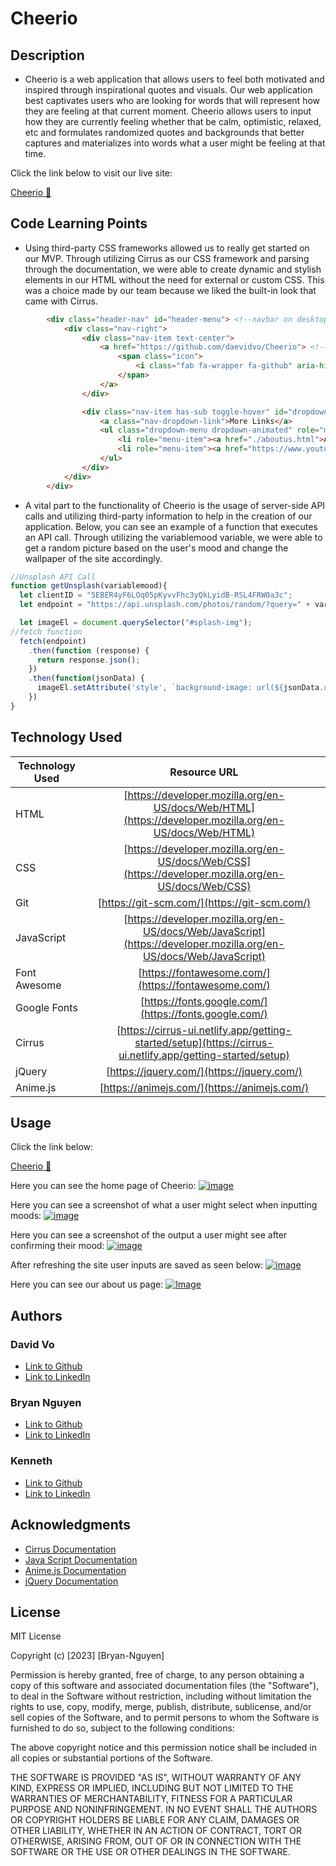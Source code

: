 # **Cheerio**

## Description

* Cheerio is a web application that allows users to feel both motivated and inspired through inspirational quotes and visuals. Our web application best captivates users who are looking for words that will represent how they are feeling at that current moment. Cheerio allows users to input how they are currently feeling whether that be calm, optimistic, relaxed, etc and formulates randomized quotes and backgrounds that better captures and materializes into words what a user might be feeling at that time.

Click the link below to visit our live site: 

[ Cheerio 🤗](https://daevidvo.github.io/Cheerio/)

## Code Learning Points

* Using third-party CSS frameworks allowed us to really get started on our MVP. Through utilizing Cirrus as our CSS framework and parsing through the documentation, we were able to create dynamic and stylish elements in our HTML without the need for external or custom CSS. This was a choice made by our team because we liked the built-in look that came with Cirrus. 

```html 
        <div class="header-nav" id="header-menu"> <!--navbar on desktop-->
            <div class="nav-right">
                <div class="nav-item text-center">
                    <a href="https://github.com/daevidvo/Cheerio"> <!--github repo link-->
                        <span class="icon">
                            <i class="fab fa-wrapper fa-github" aria-hidden="true"></i> <!--github icon from font awesome-->
                        </span>
                    </a>
                </div>

                <div class="nav-item has-sub toggle-hover" id="dropdown"> <!--dropdown menu for navbar-->
                    <a class="nav-dropdown-link">More Links</a>
                    <ul class="dropdown-menu dropdown-animated" role="menu"> <!--navbar animation from cirrus-->
                        <li role="menu-item"><a href="./aboutus.html">About Us</a></li>
                        <li role="menu-item"><a href="https://www.youtube.com/watch?v=dQw4w9WgXcQ&pp=ygUJcmljayByb2xs">Surprise :)</a></li>
                    </ul>
                </div>
            </div>
        </div>
```
 
* A vital part to the functionality of Cheerio is the usage of server-side API calls and utilizing third-party information to help in the creation of our application. Below, you can see an example of a function that executes an API call. Through utilizing the variablemood variable, we were able to get a random picture based on the user's mood and change the wallpaper of the site accordingly.

```JavaScript
//Unsplash API Call
function getUnsplash(variablemood){
  let clientID = "5EBER4yF6LOq05pKyvvFhc3yQkLyidB-RSL4FRW0a3c";
  let endpoint = "https://api.unsplash.com/photos/random/?query=" + variablemood + "&client_id=" + clientID;

  let imageEl = document.querySelector("#splash-img");
//fetch function
  fetch(endpoint)
    .then(function (response) {
      return response.json();
    })
    .then(function(jsonData) {
      imageEl.setAttribute('style', `background-image: url(${jsonData.urls.regular})`)
    })
}
```


## **Technology Used**

| Technology Used         | Resource URL           | 
| ------------- |:-------------:| 
| HTML    | [https://developer.mozilla.org/en-US/docs/Web/HTML](https://developer.mozilla.org/en-US/docs/Web/HTML)|  
| CSS     | [https://developer.mozilla.org/en-US/docs/Web/CSS](https://developer.mozilla.org/en-US/docs/Web/CSS)      |   
| Git | [https://git-scm.com/](https://git-scm.com/)     |    
| JavaScript  | [https://developer.mozilla.org/en-US/docs/Web/JavaScript](https://developer.mozilla.org/en-US/docs/Web/JavaScript)     |  
|Font Awesome|[https://fontawesome.com/](https://fontawesome.com/)|
|Google Fonts|[https://fonts.google.com/](https://fonts.google.com/)|
|Cirrus|[https://cirrus-ui.netlify.app/getting-started/setup](https://cirrus-ui.netlify.app/getting-started/setup)|
|jQuery|[https://jquery.com/](https://jquery.com/)|
|Anime.js|[https://animejs.com/](https://animejs.com/)|

## **Usage**

Click the link below: 

[ Cheerio 🤗](https://daevidvo.github.io/Cheerio/index.html)

Here you can see the home page of Cheerio:
[![image](./assets/images/main.png)]()

Here you can see a screenshot of what a user might select when inputting moods:
[![image](./assets/images/modalss.png)]()

Here you can see a screenshot of the output a user might see after confirming their mood:
[![image](./assets/images/outputss.png)]()

After refreshing the site user inputs are saved as seen below:
[![image](./assets/images/afterrefreshss.png)]()

Here you can see our about us page:
[![Image](./assets/images/about%20us%20.png)]()


## **Authors**

 ### David Vo

- [Link to Github](https://github.com/daevidvo)
- [Link to LinkedIn](https://www.linkedin.com/in/daevidvo/)

 ### Bryan Nguyen

- [Link to Github](https://github.com/bryannguyen9)
- [Link to LinkedIn](https://www.linkedin.com/in/bryannguyen9/)

 ### Kenneth
- [Link to Github](https://github.com/cruzkenneth504)
- [Link to LinkedIn](linkedin.com/in/cruzkenneth504)


## **Acknowledgments**

* [Cirrus Documentation](https://cirrus-ui.netlify.app/docs)
* [Java Script Documentation](https://devdocs.io/javascript/)
* [Anime.js Documentation](https://animejs.com/documentation/)
* [jQuery Documentation](https://api.jquery.com/)


## **License**

MIT License

Copyright (c) [2023] [Bryan-Nguyen]

Permission is hereby granted, free of charge, to any person obtaining a copy
of this software and associated documentation files (the "Software"), to deal
in the Software without restriction, including without limitation the rights
to use, copy, modify, merge, publish, distribute, sublicense, and/or sell
copies of the Software, and to permit persons to whom the Software is
furnished to do so, subject to the following conditions:

The above copyright notice and this permission notice shall be included in all
copies or substantial portions of the Software.

THE SOFTWARE IS PROVIDED "AS IS", WITHOUT WARRANTY OF ANY KIND, EXPRESS OR
IMPLIED, INCLUDING BUT NOT LIMITED TO THE WARRANTIES OF MERCHANTABILITY,
FITNESS FOR A PARTICULAR PURPOSE AND NONINFRINGEMENT. IN NO EVENT SHALL THE
AUTHORS OR COPYRIGHT HOLDERS BE LIABLE FOR ANY CLAIM, DAMAGES OR OTHER
LIABILITY, WHETHER IN AN ACTION OF CONTRACT, TORT OR OTHERWISE, ARISING FROM,
OUT OF OR IN CONNECTION WITH THE SOFTWARE OR THE USE OR OTHER DEALINGS IN THE
SOFTWARE.